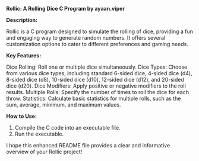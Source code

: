 **Rollic: A Rolling Dice C Program by ayaan.viper**

**Description:**

Rollic is a C program designed to simulate the rolling of dice, providing a fun and engaging way to generate random numbers. It offers several customization options to cater to different preferences and gaming needs.

**Key Features:**

Dice Rolling: Roll one or multiple dice simultaneously.
Dice Types: Choose from various dice types, including standard 6-sided dice, 4-sided dice (d4), 8-sided dice (d8), 10-sided dice (d10), 12-sided dice (d12), and 20-sided dice (d20).
Dice Modifiers: Apply positive or negative modifiers to the roll results.
Multiple Rolls: Specify the number of times to roll the dice for each throw.
Statistics: Calculate basic statistics for multiple rolls, such as the sum, average, minimum, and maximum values.

**How to Use:**

1. Compile the C code into an executable file.
2. Run the executable.

I hope this enhanced README file provides a clear and informative overview of your Rollic project!
